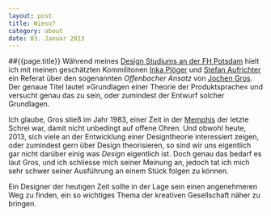 ```yaml
---
layout: post
title: Wieso?
category: about
date: 03. Januar 2013
---
```


##{{page.title}}
Während meines [ Design Studiums an der FH Potsdam](http://design.fh-potsdam.de/studiengaenge/interfacedesign.html) hielt ich mit meinen geschätzten Kommilitonen [Inka Plöger](https://incom.org/profil/1988) und [Stefan Aufrichter](https://incom.org/profil/2720) ein Referat über den sogenannten _Offenbacher Ansatz_ von [Jochen Gros](http://de.wikipedia.org/wiki/Jochen_Gros). Der genaue Titel lautet »Grundlagen einer Theorie der Produktsprache« und versucht genau das zu sein, oder zumindest der Entwurf solcher Grundlagen. 

Ich glaube, Gros stieß im Jahr 1983, einer Zeit in der [Memphis](http://de.wikipedia.org/wiki/Memphis_Group) der letzte Schrei war, damit nicht unbedingt auf offene Ohren. Und obwohl heute, 2013, sich viele an der Entwicklung einer Designtheorie interessiert zeigen, oder zumindest gern über Design theorisieren, so sind wir uns eigentlich gar nicht darüber einig was _Design_ eigentlich ist. Doch genau das bedarf es laut Gros, und ich schliesse mich seiner Meinung an, jedoch tat ich mich sehr schwer seiner Ausführung an einem Stück folgen zu können.

 Ein Designer der heutigen Zeit sollte in der Lage sein einen angenehmeren Weg zu finden, ein so wichtiges Thema der kreativen Gesellschaft näher zu bringen.